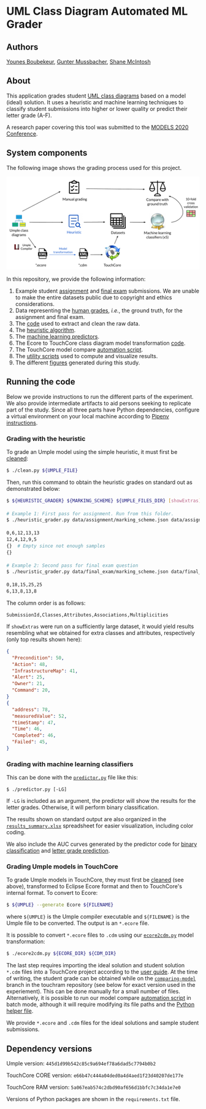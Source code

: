 # UML Class Diagram Automated ML Grader

## Authors

[Younes Boubekeur](https://github.com/YounesB-McGill),
[Gunter Mussbacher](https://github.com/gmussbacher/),
[Shane McIntosh](https://github.com/smcintosh)

## About

This application grades student [UML class diagrams](https://www.omg.org/spec/UML/About-UML/) based on a model (ideal) solution.
It uses a heuristic and machine learning techniques to classify student submissions into higher or lower quality or predict their letter grade (A-F).

A research paper covering this tool was submitted to the [MODELS 2020 Conference](https://conf.researchr.org/home/models-2020).

## System components

The following image shows the grading process used for this project.

<div style="text-align:center;"><img src="figures/documentation/system_design.png"><br></div>

In this repository, we provide the following information:

1. Example student [assignment](data/assignment) and
[final exam](data/final_exam) submissions. We are unable to make 
the entire datasets public due to copyright and ethics considerations.
1. Data representing the [human grades](data/LG_grading_a2_final.csv), _i.e._,
the ground truth, for the assignment and final exam.
1. The [code](clean.py) used to extract and clean the raw data.
1. The [heuristic algorithm](heuristic_grader.py).
1. The [machine learning predictors](predictor.py).
1. The Ecore to TouchCore class diagram model transformation [code](ecore2cdm.py).
1. The TouchCore model compare [automation script](tc_controller.sh).
1. The [utility scripts](utils.py) used to compute and visualize results.
1. The different [figures](figures) generated during this study. 

## Running the code

Below we provide instructions to run the different parts of the experiment.
We also provide intermediate artifacts to aid persons seeking to replicate
part of the study. Since all three parts have Python dependencies,
configure a virtual environment on your local machine according to
[Pipenv instructions](https://pipenv-fork.readthedocs.io/en/latest/install.html).

### Grading with the heuristic

To grade an Umple model using the simple heuristic, it must first be
[cleaned](clean.py):

```bash
$ ./clean.py ${UMPLE_FILE}
```

Then, run this command to obtain the heuristic grades on standard out as demonstrated below:

```bash
$ ${HEURISTIC_GRADER} ${MARKING_SCHEME} ${UMPLE_FILES_DIR} [showExtras]

# Example 1: First pass for assignment. Run from this folder.
$ ./heuristic_grader.py data/assignment/marking_scheme.json data/assignment/ showExtras

0,6,12,13,13
12,4,12,9,5
{}  # Empty since not enough samples
{}

# Example 2: Second pass for final exam question
$ ./heuristic_grader.py data/final_exam/marking_scheme.json data/final_exam/

0,18,15,25,25
6,13,8,13,8
```

The column order is as follows:

```
SubmissionId,Classes,Attributes,Associations,Multiplicities
```

If `showExtras` were run on a sufficiently large dataset, it would yield 
results resembling what we obtained for extra classes and attributes, respectively (only top results shown here):

```json
{
  "Precondition": 50,
  "Action": 48,
  "InfrastructureMap": 41,
  "Alert": 25,
  "Owner": 21,
  "Command": 20,
}
{
  "address": 78,
  "measuredValue": 52,
  "timeStamp": 47,
  "Time": 46,
  "Completed": 46,
  "Failed": 45,
}
```

### Grading with machine learning classifiers

This can be done with the [`predictor.py`](predictor.py) file like this:

```
$ ./predictor.py [-LG]
```

If `-LG` is included as an argument, the predictor will show the results for the letter grades.
Otherwise, it will perform binary classification.

The results shown on standard output are also organized in the
[`results_summary.xlsx`](results_summary.xlsx) spreadsheet for easier visualization,
including color coding.

We also include the AUC curves generated by the predictor code for
[binary classification](figures/auc_BC) and [letter grade prediction](figures/auc_LG).

### Grading Umple models in TouchCore

To grade Umple models in TouchCore, they must first be [cleaned](clean.py)
(see above), 
transformed to Eclipse Ecore format and then to TouchCore's internal format. 
To convert to Ecore:

```bash
$ ${UMPLE} --generate Ecore ${FILENAME}
```

where `${UMPLE}` is the Umple compiler executable and `${FILENAME}` is the
Umple file to be converted. The output is an `*.ecore` file.

It is possible to convert `*.ecore` files to `.cdm` using our
[`ecore2cdm.py`](ecore2cdm.py) model transformation:

```bash
$ ./ecore2cdm.py ${ECORE_DIR} ${CDM_DIR}
```

The last step requires importing the ideal solution and student solution 
`*.cdm` files into a TouchCore project according to the
[user guide](https://bitbucket.org/mcgillram/touchram/wiki/touchcore-user-guide).
At the time of writing, the student grade can be obtained while on the 
[`comparing-model`](https://bitbucket.org/mcgillram/touchram/branch/comparing-model)
branch in the touchram repository (see below for exact version used in the experiement).
This can be done manually for a small number of files.
Alternatively, it is possible to run our model compare [automation script](tc_controller.sh) in batch mode,
although it will require modifying its file paths and the
[Python helper file](tc_gui_grader.py).

We provide `*.ecore` and `.cdm` files for the ideal solutions and sample 
student submissions.


## Dependency versions

Umple version: `445d1d99b542c85c9a694ef78a6dad5c7794b0b2`

TouchCore CORE version: `e66b47c444a04ded0a4d4aed1f23d40207de177e`

TouchCore RAM version: `5a067eab574c2dbd90af656d1bbfc7c34da1e7e0`

Versions of Python packages are shown in the `requirements.txt` file.
